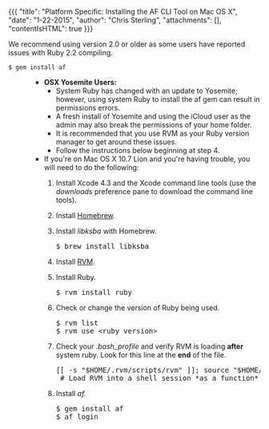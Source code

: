 {{{
  "title": "Platform Specific: Installing the AF CLI Tool on Mac OS X",
  "date": "1-22-2015",
  "author": "Chris Sterling",
  "attachments": [],
  "contentIsHTML": true
}}}

<p>We recommend using version 2.0 or older as some users have reported issues with Ruby 2.2 compiling.</p>
<pre><code>$ gem install af
</code></pre>
<ul>
<ul>
<ul>
<li><strong>OSX Yosemite Users:</strong>
<ul>
<li>System Ruby has changed with an update to Yosemite; however, using system Ruby to install the af gem can result in permissions errors.</li>
<li>A fresh install of Yosemite and using the iCloud user as the admin may also break the permissions of your home folder.</li>
<li>It is recommended that you use RVM as your Ruby version manager to get around these issues.</li>
<li>Follow the instructions below beginning at step 4.</li>
</ul>
</li>
<li>If you're on Mac OS X 10.7 Lion and you're having trouble, you will need to do the following:</li>
<ol>
<li>
<p>Install Xcode 4.3 and the Xcode command line tools (use the <em>downloads</em> preference pane to download the command line tools).</p>
</li>
<li>
<p>Install <a href="https://github.com/Homebrew/homebrew/blob/master/share/doc/homebrew/Installation.md#installation">Homebrew</a>.</p>
</li>
<li>
<p>Install <em>libksba</em> with Homebrew.</p>
<pre>$ brew install libksba</pre>
</li>
<li>
<p>Install <a href="https://rvm.io/rvm/install/">RVM</a>.</p>
</li>
<li>
<p>Install Ruby.</p>
<pre>$ rvm install ruby</pre>
</li>
<li>
<p>Check or change the version of Ruby being used.</p>
<pre>$ rvm list
$ rvm use &lt;ruby version&gt;</pre>
</li>
<li>
<p>Check your <em>.bash_profile</em> and verify RVM is loading <strong>after</strong> system ruby. Look for this line at the <strong>end</strong> of the file.</p>
<pre>[[ -s "$HOME/.rvm/scripts/rvm" ]]; source "$HOME/.rvm/scripts/rvm"<br /> # Load RVM into a shell session *as a function*</pre>
</li>
<li>
<p>Install <em>af.</em></p>
<pre>$ gem install af
$ af login</pre>
</li>
</ol>
</ul>
</ul>
</ul>
